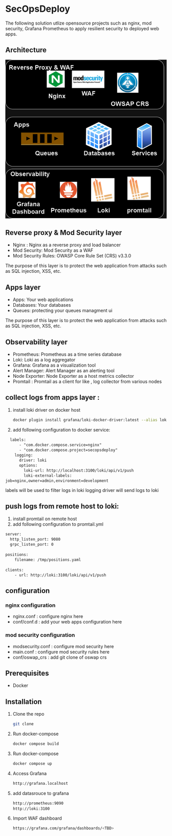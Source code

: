# SecOpsDeploy
The following solution utlize opensource projects such as nginx, mod security, Grafana Prometheus to apply resilient security to deployed web apps. 

## Architecture

![Architecture](./architecture.png)

## Reverse proxy & Mod Security layer 
- Nginx : Nginx as a reverse proxy and load balancer
- Mod Security: Mod Security as a WAF
- Mod Security Rules: OWASP Core Rule Set (CRS) v3.3.0

The purpose of this layer is to protect the web application from attacks such as SQL injection, XSS, etc.

## Apps layer
- Apps: Your web applications 
- Databases: Your databases
- Queues: protecting your queues managment ui

The purpose of this layer is to protect the web application from attacks such as SQL injection, XSS, etc.

## Observability layer
- Prometheus: Prometheus as a time series database
- Loki: Loki as a log aggregator
- Grafana: Grafana as a visualization tool
- Alert Manager: Alert Manager as an alerting tool
- Node Exporter: Node Exporter as a host metrics collector
- Promtail : Promtail as a client for like , log collector from various nodes

## collect logs from apps layer :
1. install loki driver on docker host
    ```sh
    docker plugin install grafana/loki-docker-driver:latest --alias loki --grant-all-permissions
    ```
2. add following configuration to docker service:
```
  labels:
      - "com.docker.compose.service=nginx"
      - "com.docker.compose.project=secopsdeploy"
    logging:
      driver: loki
      options:
        loki-url: http://localhost:3100/loki/api/v1/push
        loki-external-labels: job=nginx,owner=admin,environment=development
```
labels will be used to filter logs in loki
logging driver will send logs to loki

## push logs from remote host to loki:
1. install promtail on remote host
2. add following configuration to promtail.yml
```
server:
  http_listen_port: 9080
  grpc_listen_port: 0

positions:
    filename: /tmp/positions.yaml

clients:
    - url: http://loki:3100/loki/api/v1/push
```


## configuration 

### nginx configuration
- nginx.conf : configure nginx here 
- conf/conf.d : add your web apps configuration here

### mod security configuration
- modsecurity.conf : configure mod security here
- main.conf : configure mod security rules here
- conf/oswap_crs : add git clone of oswap crs 


## Prerequisites
- Docker


## Installation

1. Clone the repo
   ```sh
   git clone
    ```
2. Run docker-compose
    ```sh
    docker compose build
    ```
3. Run docker-compose
    ```sh
    docker compose up
    ```
4. Access Grafana
    ```sh
    http://grafana.localhost
    ```
5. add datasrouce to grafana
    ```sh
    http://prometheus:9090
    http://loki:3100
    ```
6. Import WAF dashboard
    ```sh
    https://grafana.com/grafana/dashboards/<TBD>
    ```
